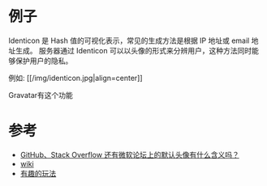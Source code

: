 # 例子

Identicon 是 Hash 值的可视化表示，常见的生成方法是根据 IP 地址或 email 地址生成。 服务器通过 Identicon 可以以头像的形式来分辨用户，这种方法同时能够保护用户的隐私。

例如: 
[[/img/identicon.jpg|align=center]]

Gravatar有这个功能



# 参考

* [GitHub、Stack Overflow 还有微软论坛上的默认头像有什么含义吗？](http://www.zhihu.com/question/26387811)
* [wiki](https://en.wikipedia.org/wiki/Identicon)
* [有趣的玩法](http://meta.stackexchange.com/questions/37328/my-god-its-full-of-unicorns)